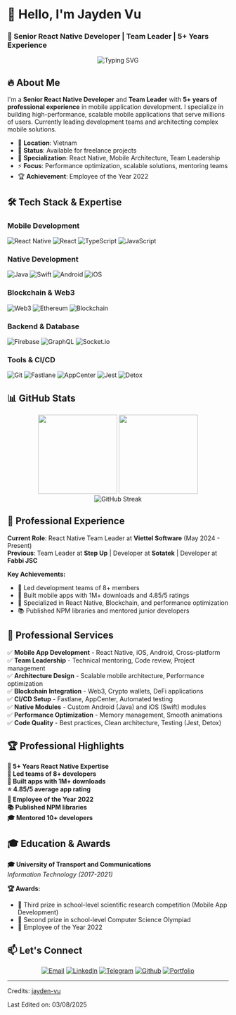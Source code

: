 # 👋 Hello, I'm **Jayden Vu**

### 🚀 Senior React Native Developer | Team Leader | 5+ Years Experience

<div align="center">
  <img src="https://readme-typing-svg.herokuapp.com?font=Fira+Code&pause=1500&duration=1500&color=36BCF7&center=true&vCenter=true&width=500&lines=Senior+React+Native+Developer;Team+Leader+%26+Mentor;Mobile+App+Specialist;Blockchain+%26+Web3+Expert;Always+delivering+quality+code" alt="Typing SVG" />
</div>

## 🔥 About Me

I'm a **Senior React Native Developer** and **Team Leader** with **5+ years of professional experience** in mobile application development. I specialize in building high-performance, scalable mobile applications that serve millions of users. Currently leading development teams and architecting complex mobile solutions.

- 📍 **Location**: Vietnam
- 💼 **Status**: Available for freelance projects
- 🎯 **Specialization**: React Native, Mobile Architecture, Team Leadership
- ⚡ **Focus**: Performance optimization, scalable solutions, mentoring teams
- 🏆 **Achievement**: Employee of the Year 2022

## 🛠️ Tech Stack & Expertise

### **Mobile Development**

![React Native](https://img.shields.io/badge/-React%20Native-61DAFB?style=for-the-badge&logo=react&logoColor=black)
![React](https://img.shields.io/badge/-React-61DAFB?style=for-the-badge&logo=react&logoColor=black)
![TypeScript](https://img.shields.io/badge/-TypeScript-3178C6?style=for-the-badge&logo=typescript&logoColor=white)
![JavaScript](https://img.shields.io/badge/-JavaScript-F7DF1E?style=for-the-badge&logo=javascript&logoColor=black)

### **Native Development**

![Java](https://img.shields.io/badge/-Java-ED8B00?style=for-the-badge&logo=java&logoColor=white)
![Swift](https://img.shields.io/badge/-Swift-FA7343?style=for-the-badge&logo=swift&logoColor=white)
![Android](https://img.shields.io/badge/-Android-3DDC84?style=for-the-badge&logo=android&logoColor=white)
![iOS](https://img.shields.io/badge/-iOS-000000?style=for-the-badge&logo=ios&logoColor=white)

### **Blockchain & Web3**

![Web3](https://img.shields.io/badge/-Web3-F16822?style=for-the-badge&logo=web3dotjs&logoColor=white)
![Ethereum](https://img.shields.io/badge/-Ethereum-3C3C3D?style=for-the-badge&logo=ethereum&logoColor=white)
![Blockchain](https://img.shields.io/badge/-Blockchain-121D33?style=for-the-badge&logo=blockchain-dot-com&logoColor=white)

### **Backend & Database**

![Firebase](https://img.shields.io/badge/-Firebase-FFCA28?style=for-the-badge&logo=firebase&logoColor=black)
![GraphQL](https://img.shields.io/badge/-GraphQL-E10098?style=for-the-badge&logo=graphql&logoColor=white)
![Socket.io](https://img.shields.io/badge/-Socket.io-010101?style=for-the-badge&logo=socket.io&logoColor=white)

### **Tools & CI/CD**

![Git](https://img.shields.io/badge/-Git-F05032?style=for-the-badge&logo=git&logoColor=white)
![Fastlane](https://img.shields.io/badge/-Fastlane-00F200?style=for-the-badge&logo=fastlane&logoColor=white)
![AppCenter](https://img.shields.io/badge/-AppCenter-0078D4?style=for-the-badge&logo=microsoft&logoColor=white)
![Jest](https://img.shields.io/badge/-Jest-C21325?style=for-the-badge&logo=jest&logoColor=white)
![Detox](https://img.shields.io/badge/-Detox-6DB33F?style=for-the-badge&logo=detox&logoColor=white)

## 📊 GitHub Stats

<div align="center">
  <img height="180em" src="https://github-readme-stats.vercel.app/api?username=jayden-vu&show_icons=true&theme=tokyonight&include_all_commits=true&count_private=true"/>
  <img height="180em" src="https://github-readme-stats.vercel.app/api/top-langs/?username=jayden-vu&layout=compact&langs_count=8&theme=tokyonight"/>
</div>

<div align="center">
  <img src="https://github-readme-streak-stats.herokuapp.com/?user=jayden-vu&theme=tokyonight" alt="GitHub Streak" />
</div>

## 🎯 Professional Experience

**Current Role**: React Native Team Leader at **Viettel Software** (May 2024 - Present)  
**Previous**: Team Leader at **Step Up** | Developer at **Sotatek** | Developer at **Fabbi JSC**

**Key Achievements:**

- 🚀 Led development teams of 8+ members
- 📱 Built mobile apps with 1M+ downloads and 4.85/5 ratings
- 🔗 Specialized in React Native, Blockchain, and performance optimization
- 📚 Published NPM libraries and mentored junior developers

## 💼 Professional Services

✅ **Mobile App Development** - React Native, iOS, Android, Cross-platform  
✅ **Team Leadership** - Technical mentoring, Code review, Project management  
✅ **Architecture Design** - Scalable mobile architecture, Performance optimization  
✅ **Blockchain Integration** - Web3, Crypto wallets, DeFi applications  
✅ **CI/CD Setup** - Fastlane, AppCenter, Automated testing  
✅ **Native Modules** - Custom Android (Java) and iOS (Swift) modules  
✅ **Performance Optimization** - Memory management, Smooth animations  
✅ **Code Quality** - Best practices, Clean architecture, Testing (Jest, Detox)

## 🏆 Professional Highlights

**📱 5+ Years React Native Expertise**  
**👥 Led teams of 8+ developers**  
**🚀 Built apps with 1M+ downloads**  
**⭐ 4.85/5 average app rating**  
**🏅 Employee of the Year 2022**  
**📚 Published NPM libraries**  
**🎓 Mentored 10+ developers**

## 🎓 Education & Awards

**🎓 University of Transport and Communications**  
_Information Technology (2017-2021)_

**🏆 Awards:**

- 🥉 Third prize in school-level scientific research competition (Mobile App Development)
- 🥈 Second prize in school-level Computer Science Olympiad
- 🏅 Employee of the Year 2022

## 📫 Let's Connect

<div align="center">

[![Email](https://img.shields.io/badge/-Email-D14836?style=for-the-badge&logo=gmail&logoColor=white)](mailto:jayden.vu.work@gmail.com)
[![LinkedIn](https://img.shields.io/badge/-LinkedIn-0077B5?style=for-the-badge&logo=linkedin&logoColor=white)](https://www.linkedin.com/in/jayden-vu/)
[![Telegram](https://img.shields.io/badge/-Telegram-2CA5E0?style=for-the-badge&logo=telegram&logoColor=white)](https://t.me/jaydenvu124)
[![Github](https://img.shields.io/badge/-github-181717?style=for-the-badge&logo=github&logoColor=white)](https://github.com/jayden-vu)
[![Portfolio](https://img.shields.io/badge/-Portfolio-FF5722?style=for-the-badge&logo=web&logoColor=white)](https://jayden-vu.github.io/)

</div>

---

Credits: [jayden-vu](https://github.com/jayden-vu)

Last Edited on: 03/08/2025
